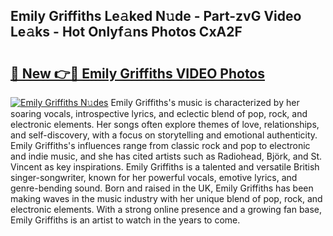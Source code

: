 ## Emily Griffiths Le𝚊ked N𝚞de - Part-zvG Video Le𝚊ks - Hot Onlyf𝚊ns Photos CxA2F

# <h2><a href="http://ab78845.deff.icu/?id=Emily+Griffiths">🔗 New 👉🔴 Emily Griffiths VIDEO Photos</a></h2>

[![Emily Griffiths N𝚞des](https://i.imgur.com/rIISA9y.gif)](http://ab78845.deff.icu/?id=Emily+Griffiths)
Emily Griffiths's music is characterized by her soaring vocals, introspective lyrics, and eclectic blend of pop, rock, and electronic elements. Her songs often explore themes of love, relationships, and self-discovery, with a focus on storytelling and emotional authenticity. Emily Griffiths's influences range from classic rock and pop to electronic and indie music, and she has cited artists such as Radiohead, Björk, and St. Vincent as key inspirations. Emily Griffiths is a talented and versatile British singer-songwriter, known for her powerful vocals, emotive lyrics, and genre-bending sound. Born and raised in the UK, Emily Griffiths has been making waves in the music industry with her unique blend of pop, rock, and electronic elements. With a strong online presence and a growing fan base, Emily Griffiths is an artist to watch in the years to come.
